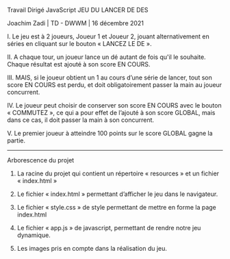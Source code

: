 Travail Dirigé JavaScript
JEU DU LANCER DE DES 

Joachim Zadi | TD - DWWM | 16 décembre 2021

I. Le jeu est à 2 joueurs, Joueur 1 et Joueur 2, jouant alternativement en séries en cliquant sur le bouton « LANCEZ LE DE ».

II. A chaque tour, un joueur lance un dé autant de fois qu'il le souhaite. Chaque résultat est ajouté à son score EN COURS.

III. MAIS, si le joueur obtient un 1 au cours d’une série de lancer, tout son score EN COURS est perdu, et doit obligatoirement passer la main au joueur concurrent.

IV. Le joueur peut choisir de conserver son score EN COURS avec le bouton « COMMUTEZ », ce qui a pour effet de l’ajouté à son score GLOBAL, mais dans ce cas, il doit passer la main à son concurrent.

V. Le premier joueur à atteindre 100 points sur le score GLOBAL gagne la partie.

---------------------------------------------------------------------------------------------------------------
Arborescence du projet

1. La racine du projet qui contient un répertoire « resources » et un fichier « index.html »

2. Le fichier « index.html » permettant d’afficher le jeu dans le navigateur.

3. Le fichier « style.css » de style permettant de mettre en forme la page index.html

4. Le fichier « app.js » de javascript, permettant de rendre notre jeu dynamique.

5. Les images pris en compte dans la réalisation du jeu.